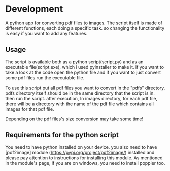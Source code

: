 # Development
A python app for converting pdf files to images. The script itself is made of different functions, each doing a specific task. so changing the functionality is easy if you want to add any features.

## Usage
The script is available both as a python script(script.py) and as an executable file(script.exe), which i used pyinstaller to make it. if you want to take a look at the code open the python file and if you want to just convert some pdf files run the executable file.

To use this script put all pdf files you want to convert in the "pdfs" directory. pdfs directory itself should be in the same directory that the script is in. then run the script. after execution, In images directory, for each pdf file, there will be a directory with the name of the pdf file which contains all images for that pdf file. 

Depending on the pdf files's size conversion may take some time!

## Requirements for the python script
You need to have python installed on your device. you also need to have [pdf2image] module (https://pypi.org/project/pdf2image/) installed and please pay attention to instructions for installing this module. As mentioned in the module's page, if you are on windows, you need to install poppler too.